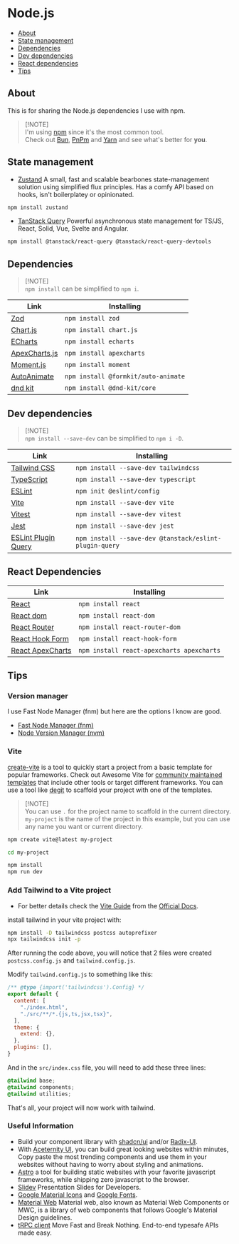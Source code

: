 # Node.js

- [About](#about)
- [State management](#state-management)
- [Dependencies](#dependencies)
- [Dev dependencies](#dev-dependencies)
- [React dependencies](#react-dependencies)
- [Tips](#tips)

## About

This is for sharing the Node.js dependencies I use with npm.

> [!NOTE]\
> I'm using [npm](https://www.npmjs.com) since it's the most common tool.\
> Check out [Bun](https://bun.sh), [PnPm](https://pnpm.io) and [Yarn](https://yarnpkg.com) and see what's better for **you**.

## State management

- [Zustand](https://zustand-demo.pmnd.rs/) A small, fast and scalable bearbones state-management solution using simplified flux principles. Has a comfy API based on hooks, isn't boilerplatey or opinionated.

```sh
npm install zustand
```

- [TanStack Query](https://tanstack.com/query/latest) Powerful asynchronous state management for TS/JS, React, Solid, Vue, Svelte and Angular.

```sh
npm install @tanstack/react-query @tanstack/react-query-devtools
```

## Dependencies

> [!NOTE]\
> `npm install` can be simplified to `npm i`.

| Link | Installing |
|---|---|
| [Zod](https://zod.dev) | `npm install zod` |
| [Chart.js](https://www.chartjs.org) | `npm install chart.js` |
| [ECharts](https://echarts.apache.org/en/index.html) | `npm install echarts` |
| [ApexCharts.js](https://apexcharts.com) | `npm install apexcharts` |
| [Moment.js](https://momentjs.com) | `npm install moment` |
| [AutoAnimate](https://auto-animate.formkit.com) | `npm install @formkit/auto-animate` |
| [dnd kit](https://dndkit.com) | `npm install @dnd-kit/core` |
<!--
| []() | `npm install` |
-->

## Dev dependencies

> [!NOTE]\
> `npm install --save-dev` can be simplified to `npm i -D`.

| Link | Installing |
|---|---|
| [Tailwind CSS](https://tailwindcss.com) | `npm install --save-dev tailwindcss` |
| [TypeScript](https://www.typescriptlang.org) | `npm install --save-dev typescript` |
| [ESLint](https://eslint.org) | `npm init @eslint/config` |
| [Vite](https://vitejs.dev) | `npm install --save-dev vite` |
| [Vitest](https://vitest.dev) | `npm install --save-dev vitest` |
| [Jest](https://jestjs.io) | `npm install --save-dev jest` |
| [ESLint Plugin Query](https://tanstack.com/query/v4/docs/eslint/eslint-plugin-query) | `npm install --save-dev @tanstack/eslint-plugin-query` |

## React Dependencies

| Link | Installing |
|---|---|
| [React](https://react.dev) | `npm install react` |
| [React dom](https://legacy.reactjs.org/docs/react-dom.html) | `npm install react-dom` |
| [React Router](https://reactrouter.com/en/main) | `npm install react-router-dom` |
| [React Hook Form](https://www.react-hook-form.com) | `npm install react-hook-form` |
| [React ApexCharts](https://apexcharts.com/docs/react-charts/) | `npm install react-apexcharts apexcharts` |

## Tips

### Version manager

I use Fast Node Manager (fnm) but here are the options I know are good.

- [Fast Node Manager (fnm)](https://github.com/Schniz/fnm)
- [Node Version Manager (nvm)](https://github.com/nvm-sh/nvm)

### Vite

[create-vite](https://vitejs.dev/guide/) is a tool to quickly start a project from a basic template for popular frameworks. Check out Awesome Vite for [community maintained templates](https://github.com/vitejs/awesome-vite#templates) that include other tools or target different frameworks. You can use a tool like [degit](https://github.com/Rich-Harris/degit) to scaffold your project with one of the templates.

> [!NOTE]\
> You can use `.` for the project name to scaffold in the current directory.\
> `my-project` is the name of the project in this example, but you can use any name you want or current directory.

```sh
npm create vite@latest my-project

cd my-project

npm install
npm run dev
```

### Add Tailwind to a Vite project

- For better details check the [Vite Guide](https://tailwindcss.com/docs/guides/vite) from the [Official Docs](https://tailwindcss.com/docs/installation).

install tailwind in your vite project with:

```sh
npm install -D tailwindcss postcss autoprefixer
npx tailwindcss init -p
```

After running the code above, you will notice that 2 files were created `postcss.config.js` and `tailwind.config.js`.

Modify `tailwind.config.js` to something like this:

```javascript
/** @type {import('tailwindcss').Config} */
export default {
  content: [
    "./index.html",
    "./src/**/*.{js,ts,jsx,tsx}",
  ],
  theme: {
    extend: {},
  },
  plugins: [],
}
```

And in the `src/index.css` file, you will need to add these three lines:

```css
@tailwind base;
@tailwind components;
@tailwind utilities;
```

That's all, your project will now work with tailwind.

### Useful Information

- Build your component library with [shadcn/ui](https://ui.shadcn.com) and/or [Radix-UI](https://www.radix-ui.com).
- With [Aceternity UI](https://ui.aceternity.com/), you can build great looking websites within minutes, Copy paste the most trending components and use them in your websites without having to worry about styling and animations.
- [Astro](https://astro.build) a tool for building static websites with your favorite javascript frameworks, while shipping zero javascript to the browser.
- [Slidev](https://sli.dev) Presentation Slides for Developers.
- [Google Material Icons](https://fonts.google.com/icons) and [Google Fonts](https://fonts.google.com).
- [Material Web](https://material-web.dev/about/quick-start/) Material web, also known as Material Web Components or MWC, is a library of web components that follows Google's Material Design guidelines.
- [tRPC client](https://trpc.io/docs/client/vanilla) Move Fast and Break Nothing. End-to-end typesafe APIs made easy.
